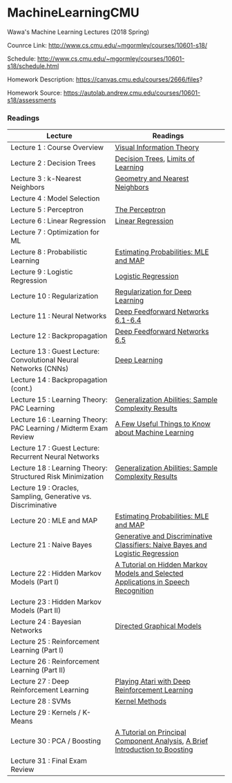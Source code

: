 # MachineLearningCMU
Wawa's Machine Learning Lectures (2018 Spring)

Counrce Link: http://www.cs.cmu.edu/~mgormley/courses/10601-s18/

Schedule: http://www.cs.cmu.edu/~mgormley/courses/10601-s18/schedule.html

Homework Description: https://canvas.cmu.edu/courses/2666/files?

Homework Source: https://autolab.andrew.cmu.edu/courses/10601-s18/assessments

### Readings
| Lecture | Readings|
----|---- 
| Lecture 1 : Course Overview | [Visual Information Theory](http://colah.github.io/posts/2015-09-Visual-Information/)|
| Lecture 2 : Decision Trees | [Decision Trees](http://ciml.info/dl/v0_99/ciml-v0_99-ch01.pdf), [Limits of Learning](http://ciml.info/dl/v0_99/ciml-v0_99-ch02.pdf)|
| Lecture 3 : k-Nearest Neighbors | [Geometry and Nearest Neighbors](http://ciml.info/dl/v0_99/ciml-v0_99-ch03.pdf) |
| Lecture 4 : Model Selection | |
| Lecture 5 : Perceptron | [The Perceptron](http://ciml.info/dl/v0_99/ciml-v0_99-ch04.pdf) |
| Lecture 6 : Linear Regression | [Linear Regression](https://ebookcentral.proquest.com/lib/cm/reader.action?docID=3339490&ppg=248) |
| Lecture 7 : Optimization for ML | |
| Lecture 8 : Probabilistic Learning | [Estimating Probabilities: MLE and MAP](http://www.cs.cmu.edu/~tom/mlbook/Joint_MLE_MAP.pdf) |
| Lecture 9 : Logistic Regression | [Logistic Regression](https://ebookcentral.proquest.com/lib/cm/reader.action?docID=3339490&ppg=276) |
| Lecture 10 : Regularization | [Regularization for Deep Learning](http://www.deeplearningbook.org/contents/regularization.html) |
| Lecture 11 : Neural Networks | [Deep Feedforward Networks 6.1-6.4](http://www.deeplearningbook.org/contents/mlp.html) |
| Lecture 12 : Backpropagation | [Deep Feedforward Networks 6.5](http://www.deeplearningbook.org/contents/mlp.html) |
| Lecture 13 : Guest Lecture: Convolutional Neural Networks (CNNs) | [Deep Learning](https://www.cs.toronto.edu/~hinton/absps/NatureDeepReview.pdf) |
| Lecture 14 : Backpropagation (cont.) | |
| Lecture 15 : Learning Theory: PAC Learning | [Generalization Abilities: Sample Complexity Results](https://www.cs.cmu.edu/~ninamf/courses/601sp15/sc-2015.pdf) |
| Lecture 16 : Learning Theory: PAC Learning / Midterm Exam Review | [A Few Useful Things to Know about Machine Learning](https://homes.cs.washington.edu/~pedrod/papers/cacm12.pdf) |
| Lecture 17 : Guest Lecture: Recurrent Neural Networks | |
| Lecture 18 : Learning Theory: Structured Risk Minimization | [Generalization Abilities: Sample Complexity Results](https://www.cs.cmu.edu/~ninamf/courses/601sp15/sc-2015.pdf) |
| Lecture 19 : Oracles, Sampling, Generative vs. Discriminative | |
| Lecture 20 : MLE and MAP | [Estimating Probabilities: MLE and MAP](http://www.cs.cmu.edu/~tom/mlbook/Joint_MLE_MAP.pdf) |
| Lecture 21 : Naive Bayes | [Generative and Discriminative Classifiers: Naive Bayes and Logistic Regression](http://www.cs.cmu.edu/~tom/mlbook/NBayesLogReg.pdf) |
| Lecture 22 : Hidden Markov Models (Part I) | [A Tutorial on Hidden Markov Models and Selected Applications in Speech Recognition](https://ieeexplore.ieee.org/document/18626/) |
| Lecture 23 : Hidden Markov Models (Part II) | |
| Lecture 24 : Bayesian Networks | [Directed Graphical Models](https://ebookcentral.proquest.com/lib/cm/reader.action?docID=3339490&ppg=338) |
| Lecture 25 : Reinforcement Learning (Part I) | |
| Lecture 26 : Reinforcement Learning (Part II) | |
| Lecture 27 : Deep Reinforcement Learning | [Playing Atari with Deep Reinforcement Learning](https://arxiv.org/pdf/1312.5602.pdf) |
| Lecture 28 : SVMs | [Kernel Methods](http://ciml.info/dl/v0_99/ciml-v0_99-ch11.pdf) |
| Lecture 29 : Kernels / K-Means | |
| Lecture 30 : PCA / Boosting | [A Tutorial on Principal Component Analysis](https://arxiv.org/pdf/1404.1100.pdf), [A Brief Introduction to Boosting](http://rob.schapire.net/papers/Schapire99c.pdf) |
| Lecture 31 : Final Exam Review | |
